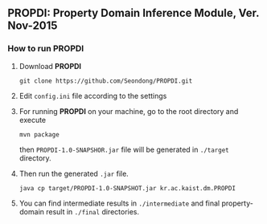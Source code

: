## PROPDI: Property Domain Inference Module,  Ver. Nov-2015  

### How to run PROPDI

1. Download __PROPDI__
    ```
    git clone https://github.com/Seondong/PROPDI.git 
    ```

2. Edit `config.ini` file according to the settings

3. For running __PROPDI__ on your machine, go to the root directory and execute
    ```
    mvn package
    ```
   then `PROPDI-1.0-SNAPSHOR.jar` file will be generated in `./target` directory.

4. Then run the generated `.jar` file.
    ```
    java cp target/PROPDI-1.0-SNAPSHOT.jar kr.ac.kaist.dm.PROPDI
    ```
5. You can find intermediate results in `./intermediate` and final property-domain result in `./final` directories. 
